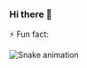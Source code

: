 ### Hi there 👋

⚡ Fun fact:
<!--
**Erik-Gomes/Erik-Gomes** is a ✨ _special_ ✨ repository because its `README.md` (this file) appears on your GitHub profile.

Here are some ideas to get you started:

- 🔭 I’m currently working on ...
- 🌱 I’m currently learning ...
- 👯 I’m looking to collaborate on ...
- 🤔 I’m looking for help with ...
- 💬 Ask me about ...
- 📫 How to reach me: ...
- 😄 Pronouns: ...
-  ...
-->


![Snake animation](https://github.com/Erik-Gomes/Erik-Gomes/blob/output/github-contribution-grid-snake.svg)
